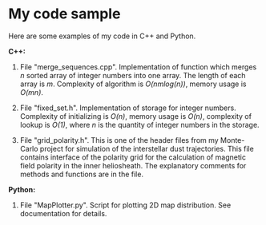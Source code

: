 # My code sample

Here are some examples of my code in C++ and Python. <br />

**C++:** <br />

1. File "merge_sequences.cpp". Implementation of function which merges *n* sorted array of integer numbers into one array. The length of each array is *m*. Complexity of algorithm is *O(nmlog(n))*, memory usage is *O(mn)*. <br />

2. File "fixed_set.h". Implementation of storage for integer numbers. Complexity of initializing is *O(n)*, memory usage is *O(n)*, complexity of lookup is *O(1)*, where *n* is the quantity of integer numbers in the storage. <br />

3. File "grid_polarity.h". This is one of the header files from my Monte-Carlo project for simulation of the interstellar dust trajectories. This file contains interface of the polarity grid for the calculation of magnetic field polarity in the inner heliosheath. The explanatory comments for methods and functions are in the file. <br />

**Python:** <br />

1. File "MapPlotter.py". Script for plotting 2D map distribution. See documentation for details. <br />
